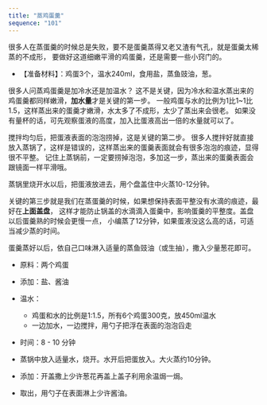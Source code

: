 ```yaml
---
title: "蒸鸡蛋羹"
sequence: "101"
---
```




很多人在蒸蛋羹的时候总是失败，要不是蛋羹蒸得又老又渣有气孔，就是蛋羹太稀蒸的不成形，
要做好这道细嫩平滑的鸡蛋羹，还是需要一些小窍门的。

- 【准备材料】：鸡蛋3个，温水240ml，食用盐，蒸鱼豉油，葱。

很多人问蒸鸡蛋羹是加冷水还是加温水？
这不是关键，因为冷水和温水蒸出来的鸡蛋羹都同样嫩滑，**加水量**才是关键的第一步。
一般鸡蛋与水的比例为1比1~1比1.5，这样蒸出来的蛋羹才嫩滑，水太多了不成形，太少了蒸出来会很老。
如果没有量杯的话，可先观察蛋液的高度，加入比蛋液高出一倍的水量就可以了。

搅拌均匀后，把蛋液表面的泡泡捞掉，这是关键的第二步。
很多人搅拌好就直接放入蒸锅了，这样是错误的，这样蒸出来的蛋羹表面就会有很多泡泡的痕迹，显得很不平整。
记住上蒸锅前，一定要捞掉泡泡，多加这一步，蒸出来的蛋羹表面会跟镜面一样平滑哦。

蒸锅里烧开水以后，把蛋液放进去，用个盘盖住中火蒸10-12分钟。

关键的第三步就是我们在蒸蛋羹的时候，如果想保持表面平整没有水滴的痕迹，最好在**上面盖盘**，
这样才能防止锅盖的水滴滴入蛋羹中，影响蛋羹的平整度。盖盘以后蛋羹熟的时候会更慢一点，
小编蒸了12分钟，如果蛋液没这么高的话，可适当减少蒸的时间。

蛋羹蒸好以后，依自己口味淋入适量的蒸鱼豉油（或生抽），撒入少量葱花即可。

- 原料：两个鸡蛋
- 添加：盐、酱油
- 温水：
    - 鸡蛋和水的比例是1:1.5，所有6个鸡蛋300克，放450ml温水
    - 一边加水，一边搅拌，用勺子把浮在表面的泡泡舀走

- 时间：8 - 10 分钟
- 蒸锅中放入适量水，烧开。水开后把蛋放入。大火蒸约10分钟。
- 添加：开盖撒上少许葱花再盖上盖子利用余温焗一焗。
- 取出，用勺子在表面淋上少许酱油。
